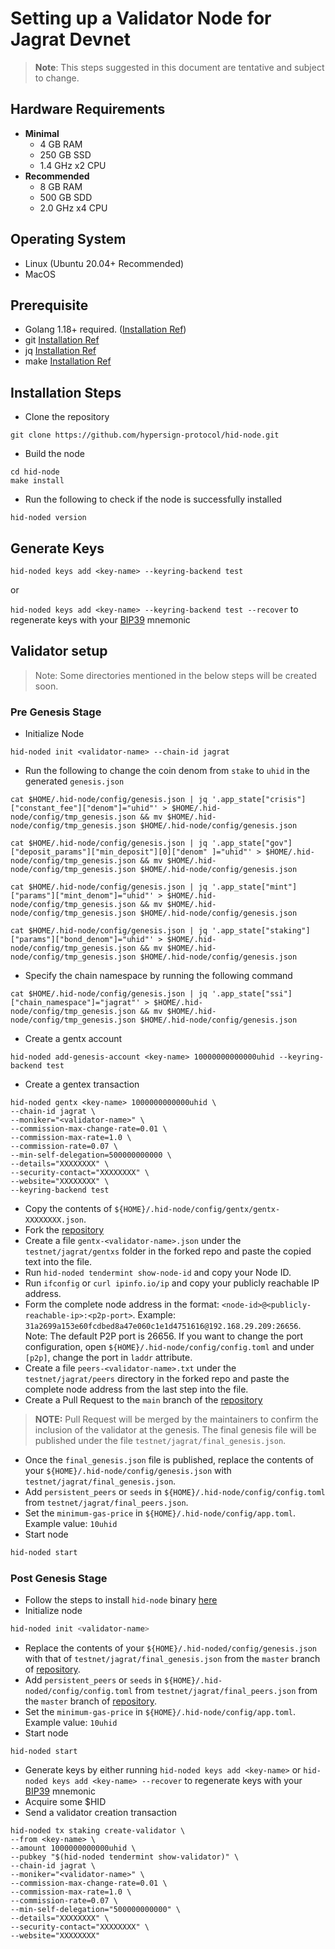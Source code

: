 # Setting up a Validator Node for Jagrat Devnet

> **Note**: This steps suggested in this document are tentative and subject to change.

## Hardware Requirements
* **Minimal**
    * 4 GB RAM
    * 250 GB SSD
    * 1.4 GHz x2 CPU
* **Recommended**
    * 8 GB RAM
    * 500 GB SDD
    * 2.0 GHz x4 CPU

## Operating System

- Linux (Ubuntu 20.04+ Recommended)
- MacOS

## Prerequisite

- Golang 1.18+ required. (<a href="https://go.dev/doc/install">Installation Ref</a>)
- git <a href="https://git-scm.com/book/en/v2/Getting-Started-Installing-Git">Installation Ref</a>
- jq <a href="https://lindevs.com/install-jq-on-ubuntu/">Installation Ref</a>
- make <a href="https://linuxhint.com/install-make-ubuntu/">Installation Ref</a>

## Installation Steps

- Clone the repository
```
git clone https://github.com/hypersign-protocol/hid-node.git
```

- Build the node
```
cd hid-node
make install
```

- Run the following to check if the node is successfully installed
```
hid-noded version
```

## Generate Keys

`hid-noded keys add <key-name> --keyring-backend test`

or

`hid-noded keys add <key-name> --keyring-backend test --recover` to regenerate keys with your [BIP39](https://github.com/bitcoin/bips/tree/master/bip-0039) mnemonic

## Validator setup

> Note: Some directories mentioned in the below steps will be created soon.

### Pre Genesis Stage

- Initialize Node
```
hid-noded init <validator-name> --chain-id jagrat
```
- Run the following to change the coin denom from `stake` to `uhid` in the generated `genesis.json`
```
cat $HOME/.hid-node/config/genesis.json | jq '.app_state["crisis"]["constant_fee"]["denom"]="uhid"' > $HOME/.hid-node/config/tmp_genesis.json && mv $HOME/.hid-node/config/tmp_genesis.json $HOME/.hid-node/config/genesis.json
```
```
cat $HOME/.hid-node/config/genesis.json | jq '.app_state["gov"]["deposit_params"]["min_deposit"][0]["denom" ]="uhid"' > $HOME/.hid-node/config/tmp_genesis.json && mv $HOME/.hid-node/config/tmp_genesis.json $HOME/.hid-node/config/genesis.json
```
```
cat $HOME/.hid-node/config/genesis.json | jq '.app_state["mint"]["params"]["mint_denom"]="uhid"' > $HOME/.hid-node/config/tmp_genesis.json && mv $HOME/.hid-node/config/tmp_genesis.json $HOME/.hid-node/config/genesis.json
```
```
cat $HOME/.hid-node/config/genesis.json | jq '.app_state["staking"]["params"]["bond_denom"]="uhid"' > $HOME/.hid-node/config/tmp_genesis.json && mv $HOME/.hid-node/config/tmp_genesis.json $HOME/.hid-node/config/genesis.json
```
- Specify the chain namespace by running the following command
```
cat $HOME/.hid-node/config/genesis.json | jq '.app_state["ssi"]["chain_namespace"]="jagrat"' > $HOME/.hid-node/config/tmp_genesis.json && mv $HOME/.hid-node/config/tmp_genesis.json $HOME/.hid-node/config/genesis.json
```
- Create a gentx account
```
hid-noded add-genesis-account <key-name> 10000000000000uhid --keyring-backend test
```
- Create a gentex transaction
```
hid-noded gentx <key-name> 1000000000000uhid \
--chain-id jagrat \
--moniker="<validator-name>" \
--commission-max-change-rate=0.01 \
--commission-max-rate=1.0 \
--commission-rate=0.07 \
--min-self-delegation=500000000000 \
--details="XXXXXXXX" \
--security-contact="XXXXXXXX" \
--website="XXXXXXXX" \
--keyring-backend test
```
- Copy the contents of `${HOME}/.hid-node/config/gentx/gentx-XXXXXXXX.json`.
- Fork the [repository](https://github.com/hypersign-protocol/launch)
- Create a file `gentx-<validator-name>.json` under the `testnet/jagrat/gentxs` folder in the forked repo and paste the copied text into the file.
- Run `hid-noded tendermint show-node-id` and copy your Node ID.
- Run `ifconfig` or `curl ipinfo.io/ip` and copy your publicly reachable IP address.
- Form the complete node address in the format: `<node-id>@<publicly-reachable-ip>:<p2p-port>`. Example: `31a2699a153e60fcdbed8a47e060c1e1d4751616@192.168.29.209:26656`. Note: The default P2P port is 26656. If you want to change the port configuration, open `${HOME}/.hid-node/config/config.toml` and under `[p2p]`, change the port in `laddr` attribute.
- Create a file `peers-<validator-name>.txt` under the `testnet/jagrat/peers` directory in the forked repo and paste the complete node address from the last step into the file.
- Create a Pull Request to the `main` branch of the [repository](https://github.com/hypersign-protocol/launch)
>**NOTE:** Pull Request will be merged by the maintainers to confirm the inclusion of the validator at the genesis. The final genesis file will be published under the file `testnet/jagrat/final_genesis.json`.
- Once the `final_genesis.json` file is published, replace the contents of your `${HOME}/.hid-node/config/genesis.json` with `testnet/jagrat/final_genesis.json`.
- Add `persistent_peers` or `seeds` in `${HOME}/.hid-node/config/config.toml` from `testnet/jagrat/final_peers.json`.
- Set the `minimum-gas-price` in `${HOME}/.hid-node/config/app.toml`. Example value: `10uhid` 
- Start node
```sh
hid-noded start
```

### Post Genesis Stage

- Follow the steps to install `hid-node` binary [here](#installation-steps)
- Initialize node
```sh
hid-noded init <validator-name>
```
- Replace the contents of your `${HOME}/.hid-noded/config/genesis.json` with that of `testnet/jagrat/final_genesis.json` from the `master` branch of [repository](https://github.com/hypersign-protocol/networks).
- Add `persistent_peers` or `seeds` in `${HOME}/.hid-noded/config/config.toml` from `testnet/jagrat/final_peers.json` from the `master` branch of [repository](https://github.com/hypersign-protocol/networks).
- Set the `minimum-gas-price` in `${HOME}/.hid-node/config/app.toml`. Example value: `10uhid`
- Start node
```shell
hid-noded start
```
- Generate keys by either running `hid-noded keys add <key-name>` or `hid-noded keys add <key-name> --recover` to regenerate keys with your [BIP39](https://github.com/bitcoin/bips/tree/master/bip-0039) mnemonic
- Acquire some $HID
- Send a validator creation transaction
```
hid-noded tx staking create-validator \
--from <key-name> \
--amount 1000000000000uhid \
--pubkey "$(hid-noded tendermint show-validator)" \
--chain-id jagrat \
--moniker="<validator-name>" \
--commission-max-change-rate=0.01 \
--commission-max-rate=1.0 \
--commission-rate=0.07 \
--min-self-delegation="500000000000" \
--details="XXXXXXXX" \
--security-contact="XXXXXXXX" \
--website="XXXXXXXX"
```